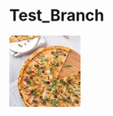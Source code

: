 # Test_Branch

![This is an image](https://github.com/ahmedbadawy11/Test_Branch/blob/main/pexels-pixabay-315755%20(1).jpg)
